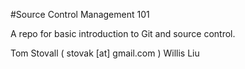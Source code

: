 #Source Control Management 101

A repo for basic introduction to Git and source control.

Tom Stovall ( stovak [at] gmail.com )
Willis Liu